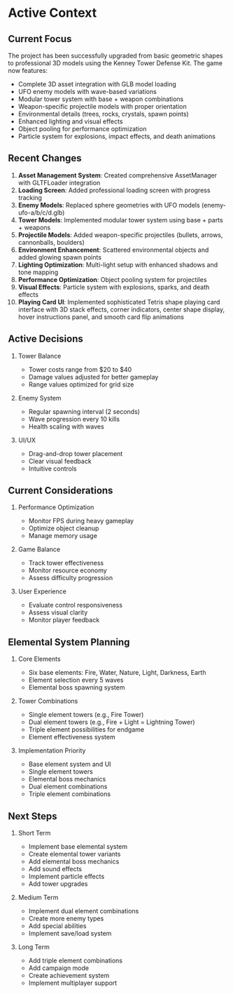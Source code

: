 # Active Context

## Current Focus
The project has been successfully upgraded from basic geometric shapes to professional 3D models using the Kenney Tower Defense Kit. The game now features:
- Complete 3D asset integration with GLB model loading
- UFO enemy models with wave-based variations
- Modular tower system with base + weapon combinations
- Weapon-specific projectile models with proper orientation
- Environmental details (trees, rocks, crystals, spawn points)
- Enhanced lighting and visual effects
- Object pooling for performance optimization
- Particle system for explosions, impact effects, and death animations

## Recent Changes
1. **Asset Management System**: Created comprehensive AssetManager with GLTFLoader integration
2. **Loading Screen**: Added professional loading screen with progress tracking
3. **Enemy Models**: Replaced sphere geometries with UFO models (enemy-ufo-a/b/c/d.glb)
4. **Tower Models**: Implemented modular tower system using base + parts + weapons
5. **Projectile Models**: Added weapon-specific projectiles (bullets, arrows, cannonballs, boulders)
6. **Environment Enhancement**: Scattered environmental objects and added glowing spawn points
7. **Lighting Optimization**: Multi-light setup with enhanced shadows and tone mapping
8. **Performance Optimization**: Object pooling system for projectiles
9. **Visual Effects**: Particle system with explosions, sparks, and death effects
10. **Playing Card UI**: Implemented sophisticated Tetris shape playing card interface with 3D stack effects, corner indicators, center shape display, hover instructions panel, and smooth card flip animations

## Active Decisions
1. Tower Balance
   - Tower costs range from $20 to $40
   - Damage values adjusted for better gameplay
   - Range values optimized for grid size

2. Enemy System
   - Regular spawning interval (2 seconds)
   - Wave progression every 10 kills
   - Health scaling with waves

3. UI/UX
   - Drag-and-drop tower placement
   - Clear visual feedback
   - Intuitive controls

## Current Considerations
1. Performance Optimization
   - Monitor FPS during heavy gameplay
   - Optimize object cleanup
   - Manage memory usage

2. Game Balance
   - Track tower effectiveness
   - Monitor resource economy
   - Assess difficulty progression

3. User Experience
   - Evaluate control responsiveness
   - Assess visual clarity
   - Monitor player feedback

## Elemental System Planning
1. Core Elements
   - Six base elements: Fire, Water, Nature, Light, Darkness, Earth
   - Element selection every 5 waves
   - Elemental boss spawning system

2. Tower Combinations
   - Single element towers (e.g., Fire Tower)
   - Dual element towers (e.g., Fire + Light = Lightning Tower)
   - Triple element possibilities for endgame
   - Element effectiveness system

3. Implementation Priority
   - Base element system and UI
   - Single element towers
   - Elemental boss mechanics
   - Dual element combinations
   - Triple element combinations

## Next Steps
1. Short Term
   - Implement base elemental system
   - Create elemental tower variants
   - Add elemental boss mechanics
   - Add sound effects
   - Implement particle effects
   - Add tower upgrades

2. Medium Term
   - Implement dual element combinations
   - Create more enemy types
   - Add special abilities
   - Implement save/load system

3. Long Term
   - Add triple element combinations
   - Add campaign mode
   - Create achievement system
   - Implement multiplayer support 